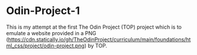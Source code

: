 # Odin-Project-1

This is my attempt at the first The Odin Project (TOP) project which is to emulate a website provided in a PNG (https://cdn.statically.io/gh/TheOdinProject/curriculum/main/foundations/html_css/project/odin-project.png) by TOP.
